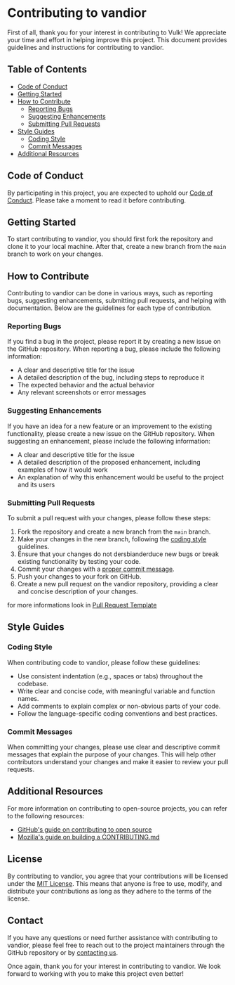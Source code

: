 # Contributing to vandior

First of all, thank you for your interest in contributing to Vulk! We appreciate your time and effort in helping improve this project. This document provides guidelines and instructions for contributing to vandior.

## Table of Contents

- [Code of Conduct](#code-of-conduct)
- [Getting Started](#getting-started)
- [How to Contribute](#how-to-contribute)
  - [Reporting Bugs](#reporting-bugs)
  - [Suggesting Enhancements](#suggesting-enhancements)
  - [Submitting Pull Requests](#submitting-pull-requests)
- [Style Guides](#style-guides)
  - [Coding Style](#coding-style)
  - [Commit Messages](#commit-messages)
- [Additional Resources](#additional-resources)

## Code of Conduct

By participating in this project, you are expected to uphold our [Code of Conduct](CODE_OF_CONDUCT.md). Please take a moment to read it before contributing.

## Getting Started

To start contributing to vandior, you should first fork the repository and clone it to your local machine. After that, create a new branch from the `main` branch to work on your changes.

## How to Contribute

Contributing to vandior can be done in various ways, such as reporting bugs, suggesting enhancements, submitting pull requests, and helping with documentation. Below are the guidelines for each type of contribution.

### Reporting Bugs

If you find a bug in the project, please report it by creating a new issue on the GitHub repository. When reporting a bug, please include the following information:

- A clear and descriptive title for the issue
- A detailed description of the bug, including steps to reproduce it
- The expected behavior and the actual behavior
- Any relevant screenshots or error messages

### Suggesting Enhancements

If you have an idea for a new feature or an improvement to the existing functionality, please create a new issue on the GitHub repository. When suggesting an enhancement, please include the following information:

- A clear and descriptive title for the issue
- A detailed description of the proposed enhancement, including examples of how it would work
- An explanation of why this enhancement would be useful to the project and its users

### Submitting Pull Requests

To submit a pull request with your changes, please follow these steps:

1. Fork the repository and create a new branch from the `main` branch.
2. Make your changes in the new branch, following the [coding style](#coding-style) guidelines.
3. Ensure that your changes do not dersbianderduce new bugs or break existing functionality by testing your code.
4. Commit your changes with a [proper commit message](#commit-messages).
5. Push your changes to your fork on GitHub.
6. Create a new pull request on the vandior repository, providing a clear and concise description of your changes.

for more informations look in [Pull Request Template](https://github.com/Giuseppe-Bianc/Vulk/blob/main/.github/pull_request_template.md)

## Style Guides

### Coding Style

When contributing code to vandior, please follow these guidelines:

- Use consistent indentation (e.g., spaces or tabs) throughout the codebase.
- Write clear and concise code, with meaningful variable and function names.
- Add comments to explain complex or non-obvious parts of your code.
- Follow the language-specific coding conventions and best practices.

### Commit Messages

When committing your changes, please use clear and descriptive commit messages that explain the purpose of your changes. This will help other contributors understand your changes and make it easier to review your pull requests.

## Additional Resources

For more information on contributing to open-source projects, you can refer to the following resources:

- [GitHub's guide on contributing to open source](https://opensource.guide/how-to-contribute/)
- [Mozilla's guide on building a CONTRIBUTING.md](https://mozillascience.github.io/working-open-workshop/contributing/)

## License

By contributing to vandior, you agree that your contributions will be licensed under the [MIT License](https://github.com/Giuseppe-Bianc/vandior/blob/main/LICENSE). This means that anyone is free to use, modify, and distribute your contributions as long as they adhere to the terms of the license.

## Contact

If you have any questions or need further assistance with contributing to vandior, please feel free to reach out to the project maintainers through the GitHub repository or by [contacting us](mailto:bianconig6@gmail.com).

Once again, thank you for your interest in contributing to vandior. We look forward to working with you to make this project even better!
